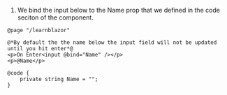 1. We bind the input below to the Name prop that we defined in the code seciton of the component.
```
@page "/learnblazor"

@*By default the the name below the input field will not be updated until you hit enter*@
<p>On Enter<input @bind="Name" /></p>
<p>@Name</p>

@code {
    private string Name = "";
}
```
